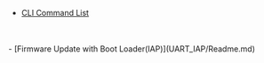 - [CLI Command List](CLI__Command_List__Format.md)
<BR>
<BR>
- [Firmware Update with Boot Loader(IAP)](UART_IAP/Readme.md)
